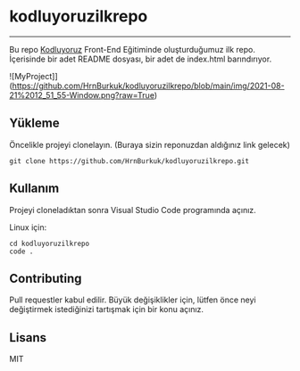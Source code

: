 # kodluyoruzilkrepo

---

Bu repo [Kodluyoruz](https://www.kodluyoruz.org/) Front-End Eğitiminde oluşturduğumuz ilk repo. İçerisinde bir adet README dosyası, bir adet de index.html barındırıyor.

![MyProject]](https://github.com/HrnBurkuk/kodluyoruzilkrepo/blob/main/img/2021-08-21%2012_51_55-Window.png?raw=True)

## Yükleme

Öncelikle projeyi clonelayın. (Buraya sizin reponuzdan aldığınız link gelecek)

```
git clone https://github.com/HrnBurkuk/kodluyoruzilkrepo.git
```

## Kullanım

Projeyi cloneladıktan sonra Visual Studio Code programında açınız.

Linux için:

```
cd kodluyoruzilkrepo
code .
```

## Contributing

Pull requestler kabul edilir. Büyük değişiklikler için, lütfen önce neyi değiştirmek istediğinizi tartışmak için bir konu açınız.

## Lisans

MIT
